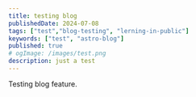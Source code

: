 ```yaml
---
title: testing blog
publishedDate: 2024-07-08
tags: ["test","blog-testing", "lerning-in-public"]
keywords: ["test", "astro-blog"]
published: true
# ogImage: /images/test.png
description: just a test
---
```



Testing blog feature.
